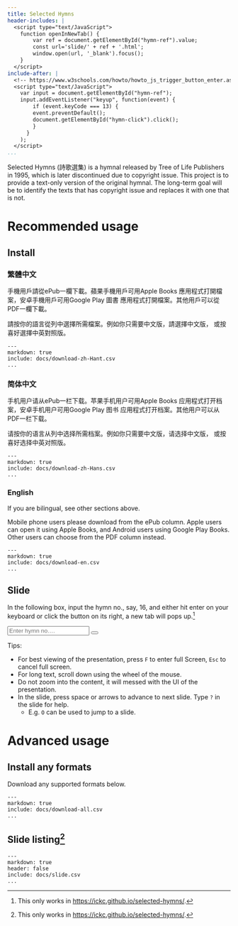 ```yaml
---
title: Selected Hymns
header-includes: |
  <script type="text/JavaScript">
    function openInNewTab() {
        var ref = document.getElementById("hymn-ref").value;
        const url='slide/' + ref + '.html';
        window.open(url, '_blank').focus();
    }
  </script>
include-after: |
  <!-- https://www.w3schools.com/howto/howto_js_trigger_button_enter.asp -->
  <script type="text/JavaScript">
    var input = document.getElementById("hymn-ref");
    input.addEventListener("keyup", function(event) {
        if (event.keyCode === 13) {
        event.preventDefault();
        document.getElementById("hymn-click").click();
        }
      }
    );
  </script>
...
```


Selected Hymns (詩歌選集) is a hymnal released by Tree of Life Publishers in 1995, which is later discontinued due to copyright issue. This project is to provide a text-only version of the original hymnal. The long-term goal will be to identify the texts that has copyright issue and replaces it with one that is not.

# Recommended usage

## Install

### 繁體中文

手機用戶請從ePub一欄下載。蘋果手機用戶可用Apple Books 應用程式打開檔案，安卓手機用戶可用Google Play 圖書 應用程式打開檔案。其他用戶可以從PDF一欄下載。

請按你的語言從列中選擇所需檔案。例如你只需要中文版，請選擇中文版， 或按喜好選擇中英對照版。

```table
---
markdown: true
include: docs/download-zh-Hant.csv
...
```

### 简体中文

手机用户请从ePub一栏下载。苹果手机用户可用Apple Books 应用程式打开档案，安卓手机用户可用Google Play 图书 应用程式打开档案。其他用户可以从PDF一栏下载。

请按你的语言从列中选择所需档案。例如你只需要中文版，请选择中文版， 或按喜好选择中英对照版。

```table
---
markdown: true
include: docs/download-zh-Hans.csv
...
```

### English

If you are bilingual, see other sections above.

Mobile phone users please download from the ePub column. Apple users can open it using Apple Books, and Android users using Google Play Books. Other users can choose from the PDF column instead.

```table
---
markdown: true
include: docs/download-en.csv
...
```

## Slide

In the following box, input the hymn no., say, 16, and either hit enter on your keyboard or click the button on its right, a new tab will pops up.[^itworks]

<input type="text" placeholder="Enter hymn no.&hellip;" name="search" id="hymn-ref">
<button type="button" onclick="openInNewTab()" id="hymn-click"><i class="fa fa-search"></i></button>

Tips:

- For best viewing of the presentation, press `F` to enter full Screen, `Esc` to cancel full screen.
- For long text, scroll down using the wheel of the mouse.
- Do not zoom into the content, it will messed with the UI of the presentation.
- In the slide, press space or arrows to advance to next slide. Type `?` in the slide for help.
    - E.g. `O` can be used to jump to a slide.

# Advanced usage

## Install any formats

Download any supported formats below.

```table
---
markdown: true
include: docs/download-all.csv
...
```

## Slide listing[^itworks]

```table
---
markdown: true
header: false
include: docs/slide.csv
...
```

[^itworks]: This only works in <https://ickc.github.io/selected-hymns/>.
